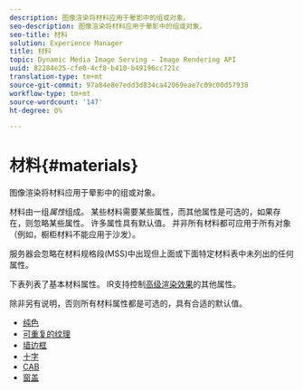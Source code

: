 ```yaml
---
description: 图像渲染将材料应用于晕影中的组或对象。
seo-description: 图像渲染将材料应用于晕影中的组或对象。
seo-title: 材料
solution: Experience Manager
title: 材料
topic: Dynamic Media Image Serving - Image Rendering API
uuid: 82284e25-cfe0-4cf8-b410-b49196cc721c
translation-type: tm+mt
source-git-commit: 97a84e8e7edd3d834ca42069eae7c09c00d57938
workflow-type: tm+mt
source-wordcount: '147'
ht-degree: 0%

---
```



# 材料{#materials}

图像渲染将材料应用于晕影中的组或对象。

材料由一组&#x200B;*属性*&#x200B;组成。 某些材料需要某些属性，而其他属性是可选的，如果存在，则忽略某些属性。 许多属性具有默认值。 并非所有材料都可应用于所有对象（例如，橱柜材料不能应用于沙发）。

服务器会忽略在材料规格段(MSS)中出现但上面或下面特定材料表中未列出的任何属性。

下表列表了基本材料属性。 IR支持控制[高级渲染效果](../../../../../../ir-api/http-protocol/image-rendering-api-ref/c-ir-http-protocol-ref/c-ir-http-protocol-syntax-and-features/c-ir-advanced-render-effects/c-ir-advanced-render-effects.md#concept-bf8b6d8460244b9cacc7f4a3df4c5281)的其他属性。

除非另有说明，否则所有材料属性都是可选的，具有合适的默认值。

* [纯色](r-ir-solid-colors.md)
* [可重复的纹理](r-ir-repeatable-textures.md)
* [墙边框](r-ir-wall-borders.md)
* [十字](r-ir-decals.md)
* [CAB](r-ir-cabinets.md)
* [窗盖](r-ir-window-coverings.md)
